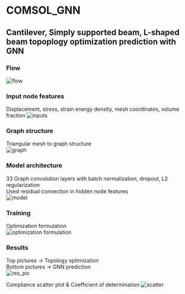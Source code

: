 # COMSOL_GNN
## Cantilever, Simply supported beam, L-shaped beam topoplogy optimization prediction with GNN
### Flow
![flow](https://user-images.githubusercontent.com/56711947/149702568-05db5730-2646-476e-a2ac-5a0e9fc7a430.jpg)

### Input node features
Displacement, stress, strain energy density, mesh coordinates, volume fraction
![inputs](https://user-images.githubusercontent.com/56711947/149703492-c969eace-fdde-4517-bb2f-0df6636d3ff8.jpg)  

### Graph structure
Triangular mesh to graph structure  
![graph](https://user-images.githubusercontent.com/56711947/149703999-0ded7908-4fb6-4449-85f8-ea057ea1f3e2.jpg)

### Model architecture
33 Graph convolution layers with batch normalization, dropout, L2 regularization  
Used residual connection in hidden node features  
![model](https://user-images.githubusercontent.com/56711947/149703686-7803865c-212e-4ed5-ac1c-74407af170be.jpg)

### Training
Optimization formulation  
![optimization formulation](https://user-images.githubusercontent.com/56711947/149729059-caf09fb0-6e0d-452f-87ec-5ac8ae8842ce.jpg)

### Results
Top pictures -> Topology optimization  
Bottom pictures -> GNN prediction  
![res_pic](https://user-images.githubusercontent.com/56711947/149704099-81d2a28e-263e-44ad-bc4f-d1951d55b493.jpg)  
  
Compliance scatter plot & Coefficient of determination
![scatter](https://user-images.githubusercontent.com/56711947/149704275-df5a24e0-9410-4f1e-8924-6b31a6b2532a.jpg)
